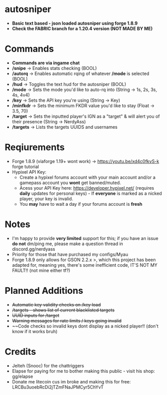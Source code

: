 # autosniper
- **Basic text based - json loaded autosniper using forge 1.8.9**
- **Check the FABRIC branch for a 1.20.4 version (NOT MADE BY ME)**

# Commands
- **Commands are via ingame chat**
- **/snipe** -> Enables stats checking (BOOL)
- **/autorq** -> Enables automatic rqing of whatever **/mode** is selected (BOOL)
- **/hud** -> Toggles the text hud for the autosniper (BOOL)
- **/mode** -> Sets the mode you'd like to auto-rq into (String -> 1s, 2s, 3s, 4s, 4v4)
- **/key** -> Sets the API key you're using (String -> Key)
- **/minfkdr** -> Sets the minimum FKDR value you'd like to stay (Float -> 3.5, 70)
- **/target** -> Sets the inputted player's IGN as a "target" & will alert you of their presence (String -> NerdyAss)
- **/targets** -> Lists the targets UUIDS and usernames

# Reqiurements
- Forge 1.8.9 (viaforge 1.19+ wont work) -> https://youtu.be/xd4c0fkvS-k forge tutorial
- Hypixel API Key:
  - Create a hypixel forums account with your main account and/or a gamepass account you **wont** get banned/muted.
  - Acess your API Key here: https://developer.hypixel.net/ (requires **daily** updates for personal keys) - If **everyone** is marked as a nicked player, your key is invalid.
  - You **may** have to wait a day if your forums account is **fresh**

# Notes
- I'm happy to provide **very limited** support for this; if you have an issue **do not** dm/ping me, please make a question thread in discord.gg/nerdyass
- Priority for those that have purchased my configs/Myau
- Forge 1.8.9 only allows for GSON 2.2.x >, which this project has been adapted for, meaning yes, there's some inefficient code, IT'S NOT MY FAULT!! (not mine either tf?)

# Planned Additions
- ~~Automatic key validity checks on /key load~~
- ~~/targets <list> - shows list of current blacklisted targets~~
- ~~UUID inputs for /target~~
- ~~Warning messages for rate limits / keys going invalid~~
- ~~Code checks so invalid keys dont display as a nicked player!! (don't know if it works bruh)

# Credits
- Jelteh (Snooc) for the chattriggers
- Elapse for paying for me to bother making this public - visit his shop: gg/elapse
- Donate me litecoin cus im broke and making this for free: LRCBu3uoebRcDi2jTZmFNaJPMCyr5ChYvT
